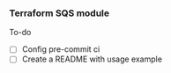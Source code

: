 ### Terraform SQS module


To-do

- [ ] Config pre-commit ci 
- [ ] Create a README with usage example
